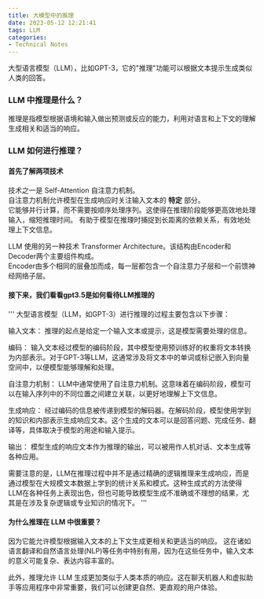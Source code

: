 ```yaml
---
title: 大模型中的推理
date: 2023-05-12 12:21:41
tags: LLM
categories:
- Technical Notes
---
```

大型语言模型（LLM），比如GPT-3，它的"推理"功能可以根据文本提示生成类似人类的回答。

### LLM 中推理是什么？
推理是指模型根据语境和输入做出预测或反应的能力，利用对语言和上下文的理解生成相关和适当的响应。

### LLM 如何进行推理？
#### 首先了解两项技术  

技术之一是 Self-Attention 自注意力机制。  
自注意力机制允许模型在生成响应时关注输入文本的 **特定** 部分。  
它能够并行计算，而不需要按顺序处理序列。这使得在推理阶段能够更高效地处理输入，缩短推理时间。
有助于模型在推理时捕捉到长距离的依赖关系，有效地处理上下文信息。

LLM 使用的另一种技术 Transformer Architecture。该结构由Encoder和Decoder两个主要组件构成。  
Encoder由多个相同的层叠加而成，每一层都包含一个自注意力子层和一个前馈神经网络子层。

#### 接下来，我们看看gpt3.5是如何看待LLM推理的  

'''
大型语言模型（LLM，如GPT-3）进行推理的过程主要包含以下步骤：

输入文本： 推理的起点是给定一个输入文本或提示，这是模型需要处理的信息。

编码： 输入文本经过模型的编码阶段，其中模型使用预训练好的权重将文本转换为内部表示。对于GPT-3等LLM，这通常涉及将文本中的单词或标记嵌入到向量空间中，以便模型能够理解和处理。

自注意力机制： LLM中通常使用了自注意力机制。这意味着在编码阶段，模型可以在输入序列中的不同位置之间建立关联，以更好地理解上下文信息。

生成响应： 经过编码的信息被传递到模型的解码器。在解码阶段，模型使用学到的知识和内部表示生成响应文本。这个生成的文本可以是回答问题、完成任务、翻译等，具体取决于模型的用途和输入提示。

输出： 模型生成的响应文本作为推理的输出，可以被用作人机对话、文本生成等各种应用。

需要注意的是，LLM在推理过程中并不是通过精确的逻辑推理来生成响应，而是通过模型在大规模文本数据上学到的统计关系和模式。这种生成式的方法使得LLM在各种任务上表现出色，但也可能导致模型生成不准确或不理想的结果，尤其是在涉及复杂逻辑或专业知识的情况下。
'''

#### 为什么推理在 LLM 中很重要？
因为它能允许模型根据输入文本的上下文生成更相关和更适当的响应。
这在诸如语言翻译和自然语言处理(NLP)等任务中特别有用，因为在这些任务中，输入文本的意义可能复杂、表达内容丰富的。

此外，推理允许 LLM 生成更加类似于人类本质的响应。这在聊天机器人和虚拟助手等应用程序中非常重要，我们可以创建更自然、更直观的用户体验。







